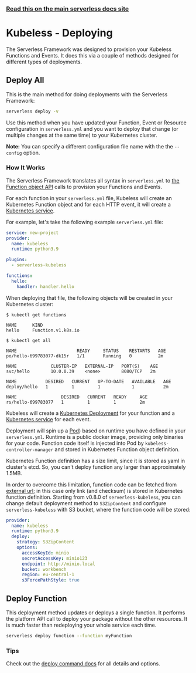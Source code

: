 <!--
title: Serverless Framework - Kubeless Guide - Deploying
menuText: Deploying
menuOrder: 7
description: How to deploy your Kubeless functions and their required infrastructure
layout: Doc
-->

<!-- DOCS-SITE-LINK:START automatically generated  -->

### [Read this on the main serverless docs site](https://www.serverless.com/framework/docs/providers/kubeless/guide/deploying)

<!-- DOCS-SITE-LINK:END -->

# Kubeless - Deploying

The Serverless Framework was designed to provision your Kubeless Functions and Events. It does this via a couple of methods designed for different types of deployments.

## Deploy All

This is the main method for doing deployments with the Serverless Framework:

```bash
serverless deploy -v
```

Use this method when you have updated your Function, Event or Resource configuration in `serverless.yml` and you want to deploy that change (or multiple changes at the same time) to your Kubernetes cluster.

**Note:** You can specify a different configuration file name with the the `--config` option.

### How It Works

The Serverless Framework translates all syntax in `serverless.yml` to [the Function object API](https://github.com/kubeless/kubeless/blob/master/pkg/spec/spec.go) calls to provision your Functions and Events.

For each function in your `serverless.yml` file, Kubeless will create an Kubernetes Function object and for each HTTP event, it will create a [Kubernetes service](https://kubernetes.io/docs/concepts/services-networking/service/).

For example, let's take the following example `serverless.yml` file:

```yaml
service: new-project
provider:
  name: kubeless
  runtime: python3.9

plugins:
  - serverless-kubeless

functions:
  hello:
    handler: handler.hello
```

When deploying that file, the following objects will be created in your Kubernetes cluster:

```
$ kubectl get functions

NAME      KIND
hello     Function.v1.k8s.io
```

```
$ kubectl get all

NAME                       READY     STATUS    RESTARTS   AGE
po/hello-699783077-dk15r   1/1       Running   0          2m

NAME             CLUSTER-IP   EXTERNAL-IP   PORT(S)    AGE
svc/hello        10.0.0.39    <none>        8080/TCP   2m

NAME           DESIRED   CURRENT   UP-TO-DATE   AVAILABLE   AGE
deploy/hello   1         1         1            1           2m

NAME                 DESIRED   CURRENT   READY     AGE
rs/hello-699783077   1         1         1         2m
```

Kubeless will create a [Kubernetes Deployment](https://kubernetes.io/docs/concepts/workloads/controllers/deployment/) for your function and a [Kubernetes service](https://kubernetes.io/docs/concepts/services-networking/service/) for each event.

Deployment will spin up a [Pod](https://kubernetes.io/docs/concepts/workloads/pods/pod-overview/)) based on runtime you have defined in your `serverless.yml`. Runtime is a public docker image, providing only binaries for your code. Function code itself is injected into Pod by `kubeless-controller-manager` and stored in Kubernetes Function object definition.

Kubernetes Function definition has a size limit, since it is stored as yaml in cluster's etcd. So, you can't deploy function any larger than approximately 1.5MB.

In order to overcome this limitation, function code can be fetched from [external url](https://kubeless.io/docs/advanced-function-deployment/); in this case only link (and checksum) is stored in Kubernetes function definition. Starting from v0.8.0 of `serverless-kubeless`, you can change default deployment method to `S3ZipContent` and configure `serverless-kubeless` with S3 bucket, where the function code will be stored:

```yaml
provider:
  name: kubeless
  runtime: python3.9
  deploy:
    strategy: S3ZipContent
    options:
      accessKeyId: minio
      secretAccessKey: minio123
      endpoint: http://minio.local
      bucket: workbench
      region: eu-central-1
      s3ForcePathStyle: true
```

## Deploy Function

This deployment method updates or deploys a single function. It performs the platform API call to deploy your package without the other resources. It is much faster than redeploying your whole service each time.

```bash
serverless deploy function --function myFunction
```

### Tips

Check out the [deploy command docs](../cli-reference/deploy.md) for all details and options.
